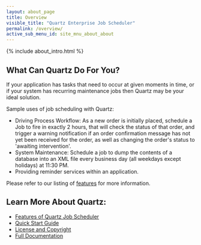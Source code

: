 ```yaml
---
layout: about_page
title: Overview
visible_title: "Quartz Enterprise Job Scheduler"
permalink: /overview/
active_sub_menu_id: site_mnu_about_about
---
```


{% include about_intro.html %}

## What Can Quartz Do For You?

If your application has tasks that need to occur at given moments in time, or if your system has recurring maintenance jobs then Quartz may be your ideal solution.

Sample uses of job scheduling with Quartz:

* Driving Process Workflow: As a new order is initially placed, schedule a Job to fire in exactly 2 hours, that will check the status of that order, and trigger a warning notification if an order confirmation message has not yet been received for the order, as well as changing the order's status to 'awaiting intervention'.
* System Maintenance: Schedule a job to dump the contents of a database into an XML file every business day (all weekdays except holidays) at 11:30 PM.
* Providing reminder services within an application.

Please refer to our listing of [features](http://quartz-scheduler.org/overview/features) for more information.


## Learn More About Quartz:

* [Features of Quartz Job Scheduler](features.html)
* [Quick Start Guide](quick-start.html)
* [License and Copyright](license.html)
* [Full Documentation](/documentation)
